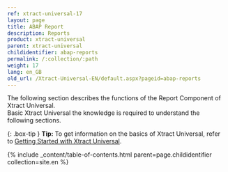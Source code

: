 ```yaml
---
ref: xtract-universal-17
layout: page
title: ABAP Report
description: Reports
product: xtract-universal
parent: xtract-universal
childidentifier: abap-reports
permalink: /:collection/:path
weight: 17
lang: en_GB
old_url: /Xtract-Universal-EN/default.aspx?pageid=abap-reports
---
```


The following section describes the functions of the Report Component of Xtract Universal. <br>
Basic Xtract Universal the knowledge is required to understand the following sections. <br>

{: .box-tip }
**Tip:** To get information on the basics of Xtract Universal, refer to [Getting Started with Xtract Universal](./getting-started). <br>

{% include _content/table-of-contents.html parent=page.childidentifier collection=site.en %}

